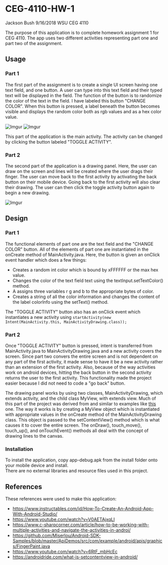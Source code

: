 # CEG-4110-HW-1
Jackson Bush
9/16/2018
WSU CEG 4110

The purpose of this application is to complete homework assignment 1 for CEG 4110. The app uses two different activities representing part one and part two of the assignment. 

## Usage
### Part 1

The first part of the assignment is to create a single UI screen having one text field, and one button. A user can type into this text field and their typed text will be displayed in the field. The function of the button is to randomize the color of the text in the field. I have labeled this button "CHANGE COLOR". When this button is pressed, a label beneath the button becomes visible and displays the random color both as rgb values and as a hex color value. 

![Imgur](https://i.imgur.com/SkqW1p1.png "Part 1") 
![Imgur](https://i.imgur.com/POmOe7l.png "Part 1")

This part of the application is the main activity. The activity can be changed by clicking the button labeled "TOGGLE ACTIVITY".

### Part 2

The second part of the application is a drawing panel. Here, the user can draw on the screen and lines will be created where the user drags their finger. The user can move back to the first activity by activating the back button on their mobile device. Going back to the first activity will also clear their drawing. The user can then click the toggle activity button again to begin a new drawing. 

![Imgur]( https://i.imgur.com/SJLBH11.png "Part 2")

## Design
### Part 1

The functional elements of part one are the text field and the "CHANGE COLOR" button. All of the elements of part one are instantiated in the onCreate method of MainActivity.java. Here, the button is given an onClick event handler which does a few things:
* Creates a random int color which is bound by xFFFFFF or the max hex value.
* Changes the color of the text field text using the textInput.setTextColor() method.
* A assigns three variables r g and b to the appropriate bytes of color.
* Creates a string of all the color information and changes the content of the label colorInfo using the setText() method. 

The "TOGGLE ACTIVITY" button also has an onClick event which instantiates a new activity using `startActivity(new Intent(MainActivity.this, MainActivityDrawing.class));`


### Part 2

Once "TOGGLE ACTIVITY" button is pressed, intent is transferred from MainActivity.java to MainActivityDrawing.java and a new activity covers the screen. Since part two convers the entire screen and is not dependent on any part of the first activity, it made sense to have it be a new activity rather than an extension of the first activity. Also, because of the way activities work on android devices, hitting the back button in the second activity returns the user to the first activity. This functionality made the project easier because I did not need to code a "go back" button. 

The drawing panel works by using two classes, MainActivityDrawing, which extends activity, and the child class MyView, with extends view. Much of this part of the project was derived from and similar to examples like [this](https://github.com/Miserlou/Android-SDK-Samples/blob/master/ApiDemos/src/com/example/android/apis/graphics/FingerPaint.java) one. The way it works is by creating a MyView object which is instantiated with appropriate values in the onCreate method of the MainActivityDrawing class. This object is passed to the setContentView() method which is what causes it to cover the entire screen. The onDraw(), touch_move(), touch_up(), and onTouchEvent() methods all deal with the concept of drawing lines to the canvas. 


### Installation 

To install the application, copy app-debug.apk from the install folder onto your mobile device and install.  
There are no external libraries and resource files used in this project. 

## References 
These references were used to make this application:
* https://www.instructables.com/id/How-To-Create-An-Android-App-With-Android-Studio/
* https://www.youtube.com/watch?v=V0AETAjxqLI
* https://www.c-sharpcorner.com/article/how-to-be-working-with-multiple-activities-and-navigate-the-activities-in-androi/
* https://github.com/Miserlou/Android-SDK-Samples/blob/master/ApiDemos/src/com/example/android/apis/graphics/FingerPaint.java
* https://www.youtube.com/watch?v=6RtF_mbHcEc
* https://androidride.com/what-is-setcontentview-in-android/
